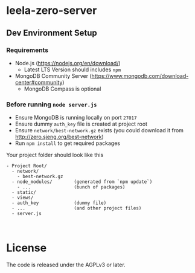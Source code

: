 # leela-zero-server
## Dev Environment Setup
### Requirements
- Node.js (https://nodejs.org/en/download/)
  - Latest LTS Version should includes `npm`
- MongoDB Community Server (https://www.mongodb.com/download-center#community)
  - MongoDB Compass is optional

### Before running `node server.js`
- Ensure MongoDB is running locally on port `27017`
- Ensure dummy `auth_key` file is created at project root
- Ensure `network/best-network.gz` exists (you could download it from http://zero.sjeng.org/best-network)
- Run `npm install` to get required packages

Your project folder should look like this
```
- Project Root/
  - network/
    - best-network.gz
  - node_modules/        (generated from `npm update`)
    - ...                (bunch of packages)
  - static/
  - views/
  - auth_key             (dummy file)
  - ...                  (and other project files)
  - server.js
  
  
```

# License

The code is released under the AGPLv3 or later.
